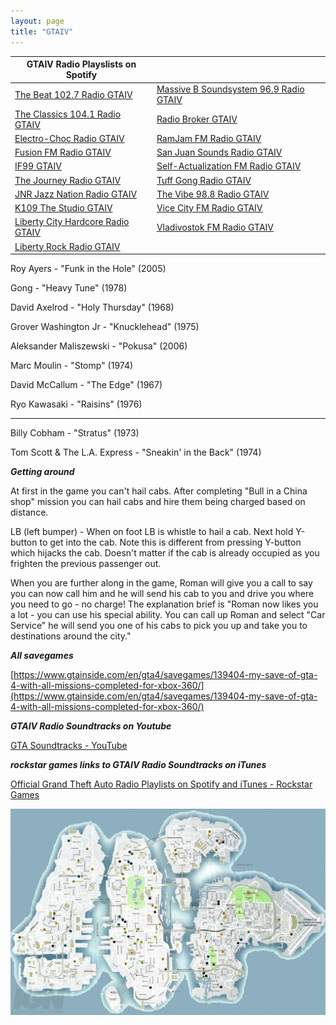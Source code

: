 ```yaml
---
layout: page
title: "GTAIV"
---
```


| GTAIV Radio Playslists on Spotify |  |
|---|---|
| [The Beat 102.7 Radio GTAIV](https://open.spotify.com/playlist/1NpeX7SdfLdPmQSrO1baKJ) | [Massive B Soundsystem 96.9 Radio GTAIV](https://open.spotify.com/playlist/0s26q54k4iBpCjPrl4Dp5C) |
| [The Classics 104.1 Radio GTAIV](https://open.spotify.com/playlist/2FaorU2d9x75IHcDI0a5GF) | [Radio Broker GTAIV](https://open.spotify.com/playlist/0E8j9Bx0biVKLh9vdSXvYM) |
| [Electro-Choc Radio GTAIV](https://open.spotify.com/playlist/5bX3iDnZUbuISHicKjdkxO) | [RamJam FM Radio GTAIV](https://open.spotify.com/playlist/2CwnWq3cVtYpOmi9lVUiQH) |
| [Fusion FM Radio GTAIV](https://open.spotify.com/playlist/6X9LVacOdhPhNnPz695IQq) | [San Juan Sounds Radio GTAIV](https://open.spotify.com/playlist/1llfqQ0cKK2ybwgSVuAS4h) |
| [IF99 GTAIV](https://open.spotify.com/playlist/3Q77Xwal91t4Tf322PNSFu) | [Self-Actualization FM Radio GTAIV](https://open.spotify.com/playlist/3wdn0MMGJz99in7mXkdh8G) |
| [The Journey Radio GTAIV](https://open.spotify.com/playlist/00yNAfYcug6WWphfNL9UyE) | [Tuff Gong Radio GTAIV](https://open.spotify.com/playlist/0cIUxOwBxLRIHOB3jO1Otb) |
| [JNR Jazz Nation Radio GTAIV](https://open.spotify.com/playlist/2aPWcJXrXqG5mMxPFjZqpZ) | [The Vibe 98.8 Radio GTAIV](https://open.spotify.com/playlist/4Fg9S20VVaVjOM1iTuqoEh) |
| [K109 The Studio GTAIV](https://open.spotify.com/playlist/479scD9v0SUVK2EpyXpVYF) | [Vice City FM Radio GTAIV](https://open.spotify.com/playlist/5BLnAx7QmU6UKmTLmQLJx4) |
| [Liberty City Hardcore Radio GTAIV](https://open.spotify.com/playlist/7j5tAMUPNuhRFDcP1iClui) | [Vladivostok FM Radio GTAIV](https://open.spotify.com/playlist/0qXgySHbOxwHlvqX48cfuv) |
| [Liberty Rock Radio GTAIV](https://open.spotify.com/playlist/7fPsKKi3wguO9qD6LzCdjC) |  |


Roy Ayers - "Funk in the Hole" (2005) 

Gong - "Heavy Tune" (1978) 

David Axelrod - "Holy Thursday" (1968) 

Grover Washington Jr - "Knucklehead" (1975) 

Aleksander Maliszewski - "Pokusa" (2006)

Marc Moulin - "Stomp" (1974) 

David McCallum - "The Edge" (1967) 

Ryo Kawasaki - "Raisins" (1976) 

-------------------------------------------

Billy Cobham - "Stratus" (1973) 

Tom Scott & The L.A. Express - "Sneakin' in the Back" (1974) 


***Getting around***


At first in the game you can't hail cabs.  After completing "Bull in a China shop" mission you can hail cabs and hire them being charged based on distance.

LB (left bumper) - When on foot LB is whistle to hail a cab.  Next hold Y-button to get into the cab. Note this is different from pressing Y-button which hijacks the cab.  Doesn't matter if the cab is already occupied as you frighten the previous passenger out.

When you are further along in the game, Roman will give you a call to say you can now call him and he will send his cab to you and drive you where you need to go - no charge!   The explanation brief is "Roman now likes you a lot - you can use his special ability. You can call up Roman and select "Car Service" he will send you one of his cabs to pick you up and take you to destinations around the city."

***All savegames***

[https://www.gtainside.com/en/gta4/savegames/139404-my-save-of-gta-4-with-all-missions-completed-for-xbox-360/](https://www.gtainside.com/en/gta4/savegames/139404-my-save-of-gta-4-with-all-missions-completed-for-xbox-360/)

***GTAIV Radio Soundtracks on Youtube***

[GTA Soundtracks - YouTube](https://www.youtube.com/c/GTASoundtracks)

***rockstar games links to GTAIV Radio Soundtracks on iTunes***

[Official Grand Theft Auto Radio Playlists on Spotify and iTunes - Rockstar Games](https://www.rockstargames.com/newswire/article/k49a58878o99ak/official-grand-theft-auto-radio-playlists-on-spotify-and-itunes.html)


![LIberty City Map with street names](/assets/Liberty_City_Road_Map_12.webp)
